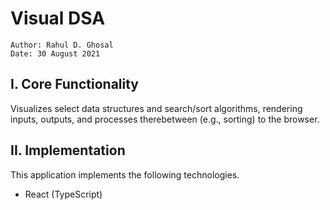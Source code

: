 # Visual DSA
```
Author: Rahul D. Ghosal
Date: 30 August 2021
```
## I. Core Functionality
Visualizes select data structures and search/sort algorithms, rendering inputs, outputs, and processes therebetween (e.g., sorting) to the browser.

## II. Implementation
This application implements the following technologies.
- React (TypeScript)
